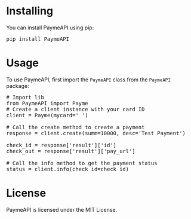 <h1>Installing</h1>

You can install PaymeAPI using pip:

<pre lang="bash">
pip install PaymeAPI
</pre>


<h1>Usage</h1>

To use PaymeAPI, first import the <code>PaymeAPI</code> class from the <code>PaymeAPI</code> package:

<pre lang="python">
# Import lib
from PaymeAPI import Payme
# Create a client instance with your card ID
client = Payme(mycard=' ')

# Call the create method to create a payment
response = client.create(summ=10000, desc='Test Payment')

check_id = response['result']['id']
check_out = response['result']['pay_url']

# Call the info method to get the payment status
status = client.info(check_id=check_id)
</pre>


<h1>License</h1>
PaymeAPI is licensed under the MIT License.